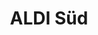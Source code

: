 ---
title: "ALDI Süd"
url: /villingen-schwenningen/aldi-sued-niederwiesenstrasse/
shop: Supermarkt
---